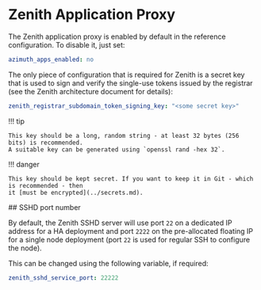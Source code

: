 # Zenith Application Proxy

The Zenith application proxy is enabled by default in the reference configuration. To disable
it, just set:

```yaml
azimuth_apps_enabled: no
```

The only piece of configuration that is required for Zenith is a secret key that is used
to sign and verify the single-use tokens issued by the registrar (see the Zenith architecture
document for details):

```yaml
zenith_registrar_subdomain_token_signing_key: "<some secret key>"
```

!!! tip

    This key should be a long, random string - at least 32 bytes (256 bits) is recommended.
    A suitable key can be generated using `openssl rand -hex 32`.

!!! danger

    This key should be kept secret. If you want to keep it in Git - which is recommended - then
    it [must be encrypted](../secrets.md).

## SSHD port number

By default, the Zenith SSHD server will use port `22` on a dedicated IP address for a HA
deployment and port `2222` on the pre-allocated floating IP for a single node deployment
(port `22` is used for regular SSH to configure the node).

This can be changed using the following variable, if required:

```yaml
zenith_sshd_service_port: 22222
```
